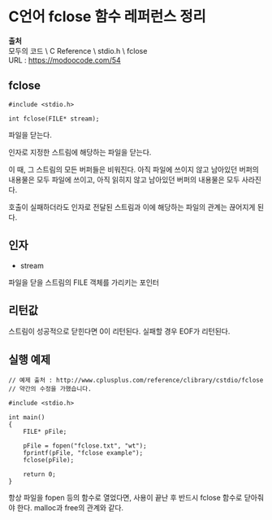 # C언어 fclose 함수 레퍼런스 정리
  
**출처**  
모두의 코드 \ C Reference \ stdio.h \ fclose  
URL : https://modoocode.com/54  
  
## fclose
  
    #include <stdio.h>

    int fclose(FILE* stream);
  
파일을 닫는다.  
  
인자로 지정한 스트림에 해당하는 파일을 닫는다.  
  
이 때, 그 스트림의 모든 버퍼들은 비워진다. 아직 파일에 쓰이지 않고 남아있던 버퍼의 내용물은 모두 파일에 쓰이고, 아직 읽히지 않고 남아있던 버퍼의 내용물은 모두 사라진다.  
  
호출이 실패하더라도 인자로 전달된 스트림과 이에 해당하는 파일의 관계는 끊어지게 된다.  
  
## 인자
  
- stream
  
파일을 닫을 스트림의 FILE 객체를 가리키는 포인터  
  
## 리턴값
  
스트림이 성공적으로 닫힌다면 0이 리턴된다. 실패할 경우 EOF가 리턴된다.  
  
## 실행 예제
  
    // 예제 출처 : http://www.cplusplus.com/reference/clibrary/cstdio/fclose
    // 약간의 수정을 가했습니다.

    #include <stdio.h>

    int main()
    {
        FILE* pFile;

        pFile = fopen("fclose.txt", "wt");
        fprintf(pFile, "fclose example");
        fclose(pFile);

        return 0;
    }
  
항상 파일을 fopen 등의 함수로 열었다면, 사용이 끝난 후 반드시 fclose 함수로 닫아줘야 한다. malloc과 free의 관계와 같다.
